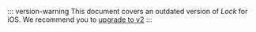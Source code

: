 ::: version-warning
This document covers an outdated version of <dfn data-key="lock">Lock</dfn> for iOS. We recommend you to [upgrade to v2](/libraries/lock-ios/v2/migration)
:::
